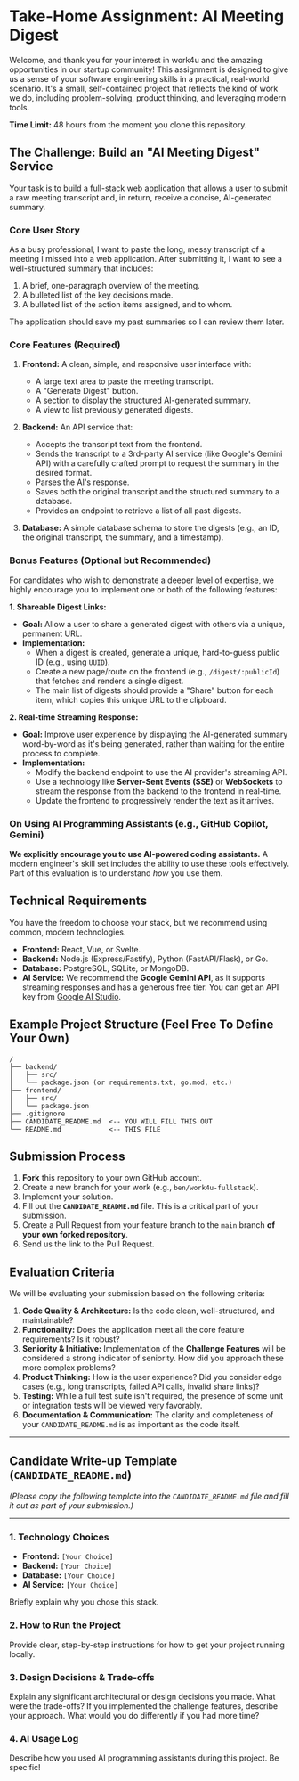 # Take-Home Assignment: AI Meeting Digest

Welcome, and thank you for your interest in work4u and the amazing opportunities in our startup community! This assignment is designed to give us a sense of your software engineering skills in a practical, real-world scenario. It's a small, self-contained project that reflects the kind of work we do, including problem-solving, product thinking, and leveraging modern tools.

**Time Limit:** 48 hours from the moment you clone this repository.

## The Challenge: Build an "AI Meeting Digest" Service

Your task is to build a full-stack web application that allows a user to submit a raw meeting transcript and, in return, receive a concise, AI-generated summary.

### Core User Story

As a busy professional, I want to paste the long, messy transcript of a meeting I missed into a web application. After submitting it, I want to see a well-structured summary that includes:

1. A brief, one-paragraph overview of the meeting.
2. A bulleted list of the key decisions made.
3. A bulleted list of the action items assigned, and to whom.

The application should save my past summaries so I can review them later.

### Core Features (Required)

1.  **Frontend:** A clean, simple, and responsive user interface with:
    * A large text area to paste the meeting transcript.
    * A "Generate Digest" button.
    * A section to display the structured AI-generated summary.
    * A view to list previously generated digests.

2.  **Backend:** An API service that:
    * Accepts the transcript text from the frontend.
    * Sends the transcript to a 3rd-party AI service (like Google's Gemini API) with a carefully crafted prompt to request the summary in the desired format.
    * Parses the AI's response.
    * Saves both the original transcript and the structured summary to a database.
    * Provides an endpoint to retrieve a list of all past digests.

3.  **Database:** A simple database schema to store the digests (e.g., an ID, the original transcript, the summary, and a timestamp).

### Bonus Features (Optional but Recommended)

For candidates who wish to demonstrate a deeper level of expertise, we highly encourage you to implement one or both of the following features:

**1. Shareable Digest Links:**
* **Goal:** Allow a user to share a generated digest with others via a unique, permanent URL.
* **Implementation:**
    * When a digest is created, generate a unique, hard-to-guess public ID (e.g., using `UUID`).
    * Create a new page/route on the frontend (e.g., `/digest/:publicId`) that fetches and renders a single digest.
    * The main list of digests should provide a "Share" button for each item, which copies this unique URL to the clipboard.

**2. Real-time Streaming Response:**
* **Goal:** Improve user experience by displaying the AI-generated summary word-by-word as it's being generated, rather than waiting for the entire process to complete.
* **Implementation:**
    * Modify the backend endpoint to use the AI provider's streaming API.
    * Use a technology like **Server-Sent Events (SSE)** or **WebSockets** to stream the response from the backend to the frontend in real-time.
    * Update the frontend to progressively render the text as it arrives.

### On Using AI Programming Assistants (e.g., GitHub Copilot, Gemini)

**We explicitly encourage you to use AI-powered coding assistants.** A modern engineer's skill set includes the ability to use these tools effectively. Part of this evaluation is to understand *how* you use them.

## Technical Requirements

You have the freedom to choose your stack, but we recommend using common, modern technologies.

* **Frontend:** React, Vue, or Svelte.
* **Backend:** Node.js (Express/Fastify), Python (FastAPI/Flask), or Go.
* **Database:** PostgreSQL, SQLite, or MongoDB.
* **AI Service:** We recommend the **Google Gemini API**, as it supports streaming responses and has a generous free tier. You can get an API key from [Google AI Studio](https://aistudio.google.com/app/apikey).

## Example Project Structure (Feel Free To Define Your Own)

```
/
├── backend/
│   ├── src/
│   └── package.json (or requirements.txt, go.mod, etc.)
├── frontend/
│   ├── src/
│   └── package.json
├── .gitignore
├── CANDIDATE_README.md  <-- YOU WILL FILL THIS OUT
└── README.md            <-- THIS FILE
```

## Submission Process

1.  **Fork** this repository to your own GitHub account.
2.  Create a new branch for your work (e.g., `ben/work4u-fullstack`).
3.  Implement your solution.
4.  Fill out the **`CANDIDATE_README.md`** file. This is a critical part of your submission.
5.  Create a Pull Request from your feature branch to the `main` branch **of your own forked repository**.
6.  Send us the link to the Pull Request.

## Evaluation Criteria

We will be evaluating your submission based on the following criteria:

1.  **Code Quality & Architecture:** Is the code clean, well-structured, and maintainable?
2.  **Functionality:** Does the application meet all the core feature requirements? Is it robust?
3.  **Seniority & Initiative:** Implementation of the **Challenge Features** will be considered a strong indicator of seniority. How did you approach these more complex problems?
4.  **Product Thinking:** How is the user experience? Did you consider edge cases (e.g., long transcripts, failed API calls, invalid share links)?
5.  **Testing:** While a full test suite isn't required, the presence of some unit or integration tests will be viewed very favorably.
6.  **Documentation & Communication:** The clarity and completeness of your `CANDIDATE_README.md` is as important as the code itself.

---

## Candidate Write-up Template (`CANDIDATE_README.md`)

*(Please copy the following template into the `CANDIDATE_README.md` file and fill it out as part of your submission.)*

---

### 1. Technology Choices

* **Frontend:** `[Your Choice]`
* **Backend:** `[Your Choice]`
* **Database:** `[Your Choice]`
* **AI Service:** `[Your Choice]`

Briefly explain why you chose this stack.

### 2. How to Run the Project

Provide clear, step-by-step instructions for how to get your project running locally.

### 3. Design Decisions & Trade-offs

Explain any significant architectural or design decisions you made. What were the trade-offs? If you implemented the challenge features, describe your approach. What would you do differently if you had more time?

### 4. AI Usage Log

Describe how you used AI programming assistants during this project. Be specific!
